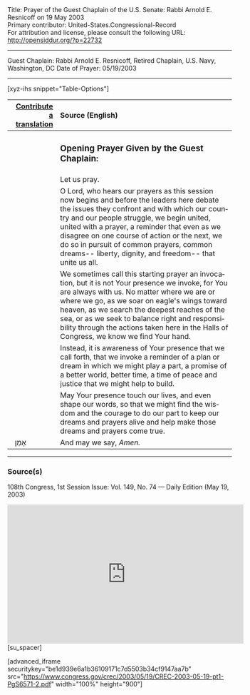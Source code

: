 <html>
<head></head>
<body>
Title: Prayer of the Guest Chaplain of the U.S. Senate: Rabbi Arnold E. Resnicoff on 19 May 2003<br />
Primary contributor: United-States.Congressional-Record<br />
For attribution and license, please consult the following URL: <a href="http://opensiddur.org/?p=22732">http://opensiddur.org/?p=22732</a>
<p />
<hr />

Guest Chaplain: Rabbi Arnold E. Resnicoff, Retired Chaplain, U.S. Navy, Washington, DC
Date of Prayer: 05/19/2003

<hr />

[xyz-ihs snippet="Table-Options"]<table style="margin-left: auto; margin-right: auto;" class="draggable">
<thead><tr><th id="x" style="text-align: right;"><a href="/contributing/upload/">Contribute a translation</a></th><th style="text-align: left;">Source (English)</th></tr></thead>
<tbody>
<tr><td style="vertical-align:top;">
<div class="liturgy" lang="he">

</span></div></td>
 
<td style="vertical-align:top;">
<div class="english" lang="en">
<h3>Opening Prayer Given by the Guest Chaplain:</h3>
</div></td></tr>


<tr><td style="vertical-align:top;">
<div class="liturgy" lang="he">

</span></div></td>
 
<td style="vertical-align:top;">
<div class="english" lang="en">
Let us pray.
</div></td></tr>


<tr><td style="vertical-align:top;">
<div class="liturgy" lang="he">

</span></div></td>
 
<td style="vertical-align:top;">
<div class="english" lang="en">
O Lord, who hears our prayers 
as this session now begins 
and before the leaders here debate the issues they confront 
and with which our country and our people struggle, 
we begin united, united with a prayer, 
a reminder 
that even as we disagree on one course of action or the next, 
we do so in pursuit of common prayers, common dreams--
liberty, dignity, and freedom--
that unite us all. 
</div></td></tr>


<tr><td style="vertical-align:top;">
<div class="liturgy" lang="he">

</span></div></td>
 
<td style="vertical-align:top;">
<div class="english" lang="en">
We sometimes call this starting prayer an invocation, 
but it is not Your presence we invoke, 
for You are always with us. 
No matter where we are or where we go, 
as we soar on eagle's wings toward heaven, 
as we search the deepest reaches of the sea, 
or as we seek to balance right and responsibility 
through the actions taken here in the Halls of Congress, 
we know we find Your hand. 
</div></td></tr>


<tr><td style="vertical-align:top;">
<div class="liturgy" lang="he">

</span></div></td>
 
<td style="vertical-align:top;">
<div class="english" lang="en">
Instead, it is awareness of Your presence 
that we call forth, 
that we invoke a reminder of a plan or dream 
in which we might play a part, 
a promise of a better world, 
better time, 
a time of peace and justice 
that we might help to build. 
</div></td></tr>


<tr><td style="vertical-align:top;">
<div class="liturgy" lang="he">

</span></div></td>
 
<td style="vertical-align:top;">
<div class="english" lang="en">
May Your presence touch our lives, 
and even shape our words, 
so that we might find the wisdom and the courage 
to do our part to keep our dreams and prayers alive 
and help make those dreams and prayers come true. 
</div></td></tr>


<tr><td style="vertical-align:top;">
<div class="liturgy" lang="he">
&nbsp;
אָמֵן׃
</span></div></td>
 
<td style="vertical-align:top;">
<div class="english" lang="en">
And may we say, 
<em>Amen.</em>
</div></td></tr>
</tbody></table>

<hr />

<h3>Source(s)</h3>

108th Congress, 1st Session
Issue: Vol. 149, No. 74 — Daily Edition (May 19, 2003)

<iframe width=530 height=312 src='https://www.c-span.org/video/standalone/?c4507121/rabbi-arnold-resnicoff-captain-chaplain-corps-us-navy-5' allowfullscreen='allowfullscreen' frameborder=0></iframe>[su_spacer]

[advanced_iframe securitykey="be1d939e6a1b36109171c7d5503b34cf9147aa7b" src="https://www.congress.gov/crec/2003/05/19/CREC-2003-05-19-pt1-PgS6571-2.pdf" width="100%" height="900"]
</body>
</html>
